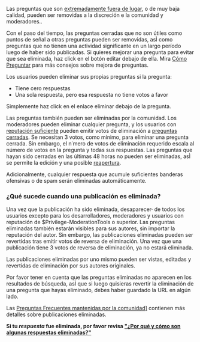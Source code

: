<p>Las preguntas que son <a href="/helpcenter/on-topic">extremadamente fuera de lugar</a>, o de muy baja calidad, pueden ser removidas a la discreción e la comunidad y moderadores..

Con el paso del tiempo, las preguntas cerradas que no son útiles como puntos de señal a otras preguntas pueden ser removidas, asÌ como preguntas que no tienen una actividad significante en un largo período luego de haber sido publicadas. Si quieres mejorar una pregunta para evitar que sea eliminada, haz click en el botón editar debajo de ella. Mira <a href="/questions/how-to-ask">Cómo Preguntar</a> para más consejos sobre mejora de preguntas.

<p>Los usuarios pueden eliminar sus propias preguntas si la pregunta:
</p>
<ul>
<li>Tiene cero respuestas</li>
<li>Una sola respuesta, pero esa respuesta no tiene votos a favor</li>
</ul>

<p>Simplemente haz click en el enlace eliminar debajo de la pregunta.</p>

<p>Las preguntas también pueden ser eliminadas por la comunidad. Los moderadores pueden eliminar cualquier pregunta, y los usuarios con  <a href="/privileges/moderator-tools">reputación suficiente</a> pueden emitir votos de eliminación a  <a href="helpcenter/closed-questions">preguntas cerradas</a>. Se necesitan 3 votos, como mínimo, para eliminar una pregunta cerrada. Sin embargo, el n˙mero de votos de eliminación requerido escala al número de votos en la pregunta y todas sus respuestas. Las preguntas que hayan sido cerradas en las últimas 48 horas no pueden ser eliminadas, asÌ se permite la edición y una posible <a href="/helpcenter/reopen-questions">reapertura</a>.</p>

<p>Adicionalmente, cualquier respuesta que acumule suficientes banderas ofensivas o de spam serán eliminadas automáticamente.</p>

<h3>¿Qué sucede cuando una publicación es eliminada? </h3>

Una vez que la publicación ha sido eliminada, desaparecer· de todos los usuarios excepto para los desarrolladores, moderadores y usuarios con reputación de $Privilege-ModerationTools o superior. Las preguntas eliminadas también estarán visibles para sus autores, sin importar la reputación del autor. Sin embargo, las publicaciones eliminadas pueden ser revertidas tras emitir votos de reversa de eliminación. Una vez que una publicación tiene 3 votos de reversa de eliminación, ya no estará eliminada.</p>

<p>Las publicaciones eliminadas por uno mismo pueden ser vistas, editadas y revertidas de eliminación por sus autores originales.</p>

<p>Por favor tener en cuenta que las preguntas eliminadas no aparecen en los resultados de búsqueda, asÌ que si luego quisieras revertir la eliminación de una pregunta que hayas eliminado, debes haber guardado la URL en algún lado.</p>

<p>Las <a href="http://meta.stackexchange.com/questions/5221/how-does-deleting-work-what-can-cause-a-post-to-be-deleted-and-what-does-that">Preguntas Frecuentes mantenidas por la comunidad]</a> contienen más detalles sobre publicaciones eliminadas.</p> 

<p><b>Si tu <i>respuesta</i> fue eliminada, por favor revisa <a href="/helpcenter/deleted-answers">"¿Por qué y cómo son algunas respuestas eliminadas?"</a></b></p>

